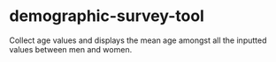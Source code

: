 # demographic-survey-tool
Collect age values and displays the mean age amongst all the inputted values between men and women.
